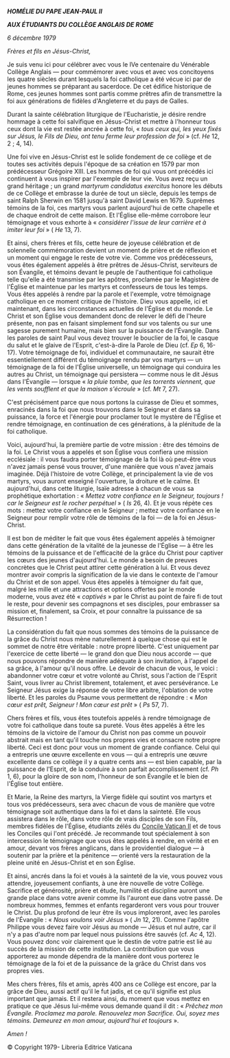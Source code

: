 ***HOMÉLIE DU PAPE JEAN-PAUL II***

***AUX ÉTUDIANTS DU COLLÈGE ANGLAIS DE ROME***

*6 décembre 1979*

*Frères et fils en Jésus-Christ,*

Je suis venu ici pour célébrer avec vous le IVe centenaire du Vénérable Collège Anglais — pour commémorer avec vous et avec vos concitoyens les quatre siècles durant lesquels la foi catholique a été vécue ici par de jeunes hommes se préparant au sacerdoce. De cet édifice historique de Rome, ces jeunes hommes sont partis comme prêtres afin de transmettre la foi aux générations de fidèles d'Angleterre et du pays de Galles.

Durant la sainte célébration liturgique de l'Eucharistie, je désire rendre hommage à cette foi salvifique en Jésus-Christ et mettre à l'honneur tous ceux dont la vie est restée ancrée à cette foi, « *tous ceux qui, les yeux fixés sur Jésus, le Fils de Dieu, ont tenu ferme leur profession de foi* » (cf. *He* 12, 2 ; 4, 14).

Une foi vive en Jésus-Christ est le solide fondement de ce collège et de toutes ses activités depuis l'époque de sa création en 1579 par mon prédécesseur Grégoire XIII. Les hommes de foi qui vous ont précédés ici continuent à vous inspirer par l'exemple de leur vie. Vous avez reçu un grand héritage ; un grand *martyrum candidatus exercitus* honore les débuts de ce Collège et embrasse la durée de tout un siècle, depuis les temps de saint Ralph Sherwin en 1581 jusqu'à saint David Lewis en 1679. Suprêmes témoins de la foi, ces martyrs vous parlent aujourd'hui de cette chapelle et de chaque endroit de cette maison. Et l'Église elle-même corrobore leur témoignage et vous exhorte à « *considérer l'issue de leur carrière et à imiter leur foi* » ( *He* 13, 7).

Et ainsi, chers frères et fils, cette heure de joyeuse célébration et de solennelle commémoration devient un moment de prière et de réflexion et un moment qui engage le reste de votre vie. Comme vos prédécesseurs, vous êtes également appelés à être prêtres de Jésus-Christ, serviteurs de son Évangile, et témoins devant le peuple de l'authentique foi catholique telle qu'elle a été transmise par les apôtres, proclamée par le Magistère de l'Église et maintenue par les martyrs et confesseurs de tous les temps. Vous êtes appelés à rendre par la parole et l'exemple, votre témoignage catholique en ce moment critique de l'histoire. Dieu vous appelle, ici et maintenant, dans les circonstances actuelles de l'Église et du monde. Le Christ et son Église vous demandent donc de relever le défi de l'heure présente, non pas en faisant simplement fond sur vos talents ou sur une sagesse purement humaine, mais bien sur la puissance de l'Évangile. Dans les paroles de saint Paul vous devez trouver le bouclier de la foi, le casque du salut et le glaive de l'Esprit, c'est-à-dire la Parole de Dieu (cf. *Ep* 6, 16-17). Votre témoignage de foi, individuel et communautaire, ne saurait être essentiellement différent du témoignage rendu par vos martyrs — un témoignage de la foi de l'Église universelle, un témoignage qui conduira les autres au Christ, un témoignage qui persistera — comme nous le dit Jésus dans l'Évangile — lorsque « *la pluie tombe, que les torrents viennent, que les vents soufflent et que la maison s'écroule* » (cf. *Mt* 7, 27).

C'est précisément parce que nous portons la cuirasse de Dieu et sommes, enracinés dans la foi que nous trouvons dans le Seigneur et dans sa puissance, la force et l'énergie pour proclamer tout le mystère de l'Église et rendre témoignage, en continuation de ces générations, à la plénitude de la foi catholique.

Voici, aujourd'hui, la première partie de votre mission : être des témoins de la foi. Le Christ vous a appelés et son Église vous confiera une mission ecclésiale : il vous faudra porter témoignage de la foi là où peut-être vous n'avez jamais pensé vous trouver, d'une manière que vous n'avez jamais imaginée. Déjà l'histoire de votre Collège, et principalement la vie de vos martyrs, vous auront enseigné l'ouverture, la droiture et le calme. Et aujourd'hui, dans cette liturgie, Isaïe adresse à chacun de vous sa prophétique exhortation : « *Mettez votre confiance en le Seigneur, toujours ! car le Seigneur est le rocher perpétuel* » ( *Is* 26, 4). Et je vous répète ces mots : mettez votre confiance en le Seigneur ; mettez votre confiance en le Seigneur pour remplir votre rôle de témoins de la foi — de la foi en Jésus-Christ.

Il est bon de méditer le fait que vous êtes également appelés à témoigner dans cette génération de la vitalité de la jeunesse de l'Église — à être les témoins de la puissance et de l'efficacité de la grâce du Christ pour captiver les cœurs des jeunes d'aujourd'hui. Le monde a besoin de preuves concrètes que le Christ peut attirer cette génération à lui. Et vous devez montrer avoir compris la signification de la vie dans le contexte de l'amour du Christ et de son appel. Vous êtes appelés à témoigner du fait que, malgré les mille et une attractions et options offertes par le monde moderne, vous avez été « *captivés* » par le Christ au point de faire fi de tout le reste, pour devenir ses compagnons et ses disciples, pour embrasser sa mission et, finalement, sa Croix, et pour connaître la puissance de sa Résurrection !

La considération du fait que nous sommes des témoins de la puissance de la grâce du Christ nous mène naturellement à quelque chose qui est le sommet de notre être véritable : notre propre liberté. C'est uniquement par l'exercice de cette liberté — le grand don que Dieu nous accorde — que nous pouvons répondre de manière adéquate à son invitation, à l'appel de sa grâce, à l'amour qu'il nous offre. Le devoir de chacun de vous, le voici : abandonner votre cœur et votre volonté au Christ, sous l'action de l'Esprit Saint, vous livrer au Christ librement, totalement, et avec persévérance. Le Seigneur Jésus exige la réponse de votre libre arbitre, l'oblation de votre liberté. Et les paroles du Psaume vous permettent de répondre : « *Mon cœur est prêt, Seigneur ! Mon cœur est prêt* » ( *Ps* 57, 7).

Chers frères et fils, vous êtes toutefois appelés à rendre témoignage de votre foi catholique dans toute sa pureté. Vous êtes appelés à être les témoins de la victoire de l'amour du Christ non pas comme un pouvoir abstrait mais en tant qu'il touche nos propres vies et consacre notre propre liberté. Ceci est donc pour vous un moment de grande confiance. Celui qui a entrepris une œuvre excellente en vous — qui a entrepris une œuvre excellente dans ce collège il y a quatre cents ans — est bien capable, par la puissance de l'Esprit, de la conduire à son parfait accomplissement (cf. *Ph* 1, 6), pour la gloire de son nom, l'honneur de son Évangile et le bien de l'Église tout entière.

Et Marie, la Reine des martyrs, la Vierge fidèle qui soutint vos martyrs et tous vos prédécesseurs, sera avec chacun de vous de manière que votre témoignage soit authentique dans la foi et dans la sainteté. Elle vous assistera dans le rôle, dans votre rôle de vrais disciples de son Fils, membres fidèles de l'Église, étudiants zélés du [Concile Vatican II](http://www.vatican.va/archive/hist_councils/ii_vatican_council/index_fr.htm) et de tous les Conciles qui l'ont précédé. Je recommande tout spécialement à son intercession le témoignage que vous êtes appelés à rendre, en vérité et en amour, devant vos frères anglicans, dans le providentiel dialogue — à soutenir par la prière et la pénitence — orienté vers la restauration de la pleine unité en Jésus-Christ et en son Église.

Et ainsi, ancrés dans la foi et voués à la sainteté de la vie, vous pouvez vous attendre, joyeusement confiants, à une ère nouvelle de votre Collège. Sacrifice et générosité, prière et étude, humilité et discipline auront une grande place dans votre avenir comme ils l'auront eue dans votre passé. De nombreux hommes, femmes et enfants regarderont vers vous pour trouver le Christ. Du plus profond de leur être ils vous imploreront, avec les paroles de l'Évangile : « *Nous voulons voir Jésus* » ( *Jn* 12, 21). Comme l'apôtre Philippe vous devez faire voir Jésus au monde — Jésus et nul autre, car il n'y a pas d'autre nom par lequel nous puissions être sauvés (cf. *Ac* 4, 12). Vous pouvez donc voir clairement que le destin de votre patrie est lié au succès de la mission de cette institution. La contribution que vous apporterez au monde dépendra de la manière dont vous porterez le témoignage de la foi et de la puissance de la grâce du Christ dans vos propres vies.

Mes chers frères, fils et amis, après 400 ans ce Collège est encore, par la grâce de Dieu, aussi actif qu'il le fut jadis, et ce qu'il signifie est plus important que jamais. Et il restera ainsi, du moment que vous mettez en pratique ce que Jésus lui-même vous demande quand il dit : « *Prêchez mon Évangile. Proclamez ma parole. Renouvelez mon Sacrifice. Oui, soyez mes témoins. Demeurez en mon amour, aujourd'hui et toujours* ».

*Amen !*

© Copyright 1979- Libreria Editrice Vaticana